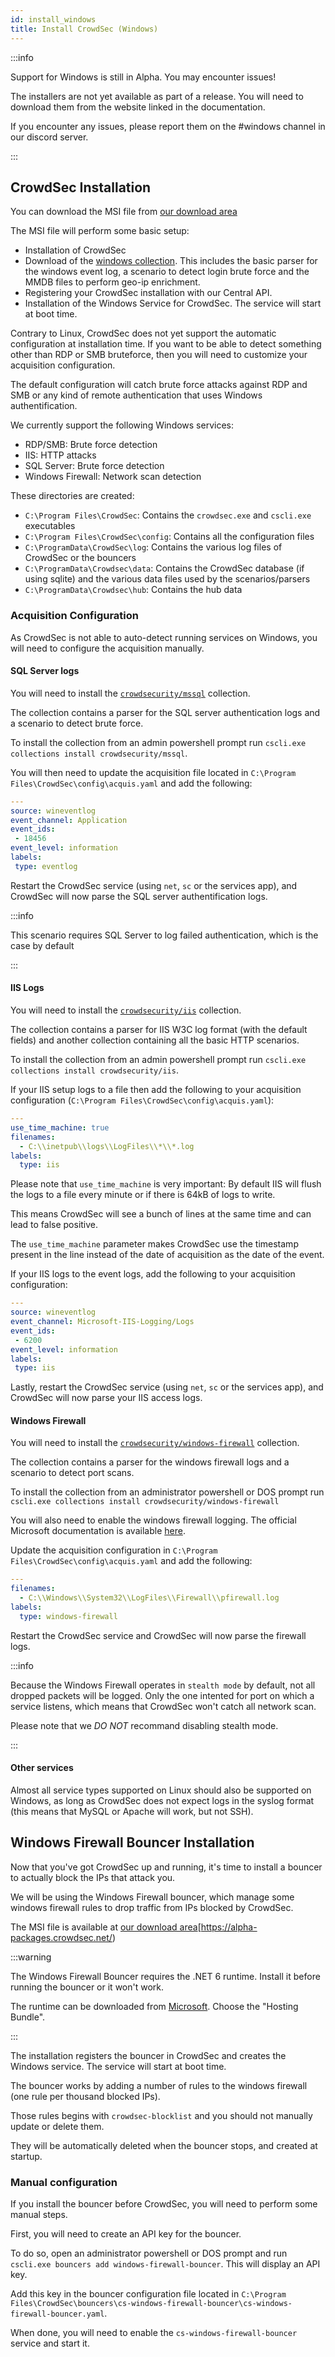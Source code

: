 ```yaml
---
id: install_windows
title: Install CrowdSec (Windows)
---
```



:::info

Support for Windows is still in Alpha. You may encounter issues!

The installers are not yet available as part of a release. You will need to download them from the website linked in the documentation.

If you encounter any issues, please report them on the #windows channel in our discord server.

:::

## CrowdSec Installation

You can download the MSI file from [our download area](https://alpha-packages.crowdsec.net/)

The MSI file will perform some basic setup:
 - Installation of CrowdSec
 - Download of the [windows collection](https://hub.crowdsec.net/author/crowdsecurity/collections/windows). This includes the basic parser for the windows event log, a scenario to detect login brute force and the MMDB files to perform geo-ip enrichment.
 - Registering your CrowdSec installation with our Central API.
 - Installation of the Windows Service for CrowdSec. The service will start at boot time.

Contrary to Linux, CrowdSec does not yet support the automatic configuration at installation time. If you want to be able to detect something other than RDP or SMB bruteforce, then you will need to customize your acquisition configuration.

The default configuration will catch brute force attacks against RDP and SMB or any kind of remote authentication that uses Windows authentification.

We currently support the following Windows services:
 - RDP/SMB: Brute force detection
 - IIS: HTTP attacks
 - SQL Server: Brute force detection
 - Windows Firewall: Network scan detection

These directories are created:
 - `C:\Program Files\CrowdSec`: Contains the `crowdsec.exe` and `cscli.exe` executables
 - `C:\Program Files\CrowdSec\config`: Contains all the configuration files
 - `C:\ProgramData\CrowdSec\log`: Contains the various log files of CrowdSec or the bouncers
 - `C:\ProgramData\Crowdsec\data`: Contains the CrowdSec database (if using sqlite) and the various data files used by the scenarios/parsers
 - `C:\ProgramData\Crowdsec\hub`: Contains the hub data

### Acquisition Configuration

As CrowdSec is not able to auto-detect running services on Windows, you will need to configure the acquisition manually.

#### SQL Server logs

You will need to install the [`crowdsecurity/mssql`](https://hub.crowdsec.net/author/crowdsecurity/collections/mssql) collection.

The collection contains a parser for the SQL server authentication logs and a scenario to detect brute force.

To install the collection from an admin powershell prompt run `cscli.exe collections install crowdsecurity/mssql`.

You will then need to update the acquisition file located in `C:\Program Files\CrowdSec\config\acquis.yaml` and add the following:
```yaml
---
source: wineventlog
event_channel: Application
event_ids:
 - 18456
event_level: information
labels:
 type: eventlog
```

Restart the CrowdSec service (using `net`, `sc` or the services app), and CrowdSec will now parse the SQL server authentification logs.

:::info

This scenario requires SQL Server to log failed authentication, which is the case by default

:::

#### IIS Logs

You will need to install the [`crowdsecurity/iis`](https://hub.crowdsec.net/author/crowdsecurity/collections/iis) collection.

The collection contains a parser for IIS W3C log format (with the default fields) and another collection containing all the basic HTTP scenarios.

To install the collection from an admin powershell prompt run `cscli.exe collections install crowdsecurity/iis`.

If your IIS setup logs to a file then add the following to your acquisition configuration (`C:\Program Files\CrowdSec\config\acquis.yaml`):
```yaml
---
use_time_machine: true
filenames:
  - C:\\inetpub\\logs\\LogFiles\\*\\*.log
labels:
  type: iis
```

Please note that `use_time_machine` is very important: By default IIS will flush the logs to a file every minute or if there is 64kB of logs to write.

This means CrowdSec will see a bunch of lines at the same time and can lead to false positive.

The `use_time_machine` parameter makes CrowdSec use the timestamp present in the line instead of the date of acquisition as the date of the event.

If your IIS logs to the event logs, add the following to your acquisition configuration:
```yaml
---
source: wineventlog
event_channel: Microsoft-IIS-Logging/Logs
event_ids:
 - 6200
event_level: information
labels:
 type: iis
```
Lastly, restart the CrowdSec service (using `net`, `sc` or the services app), and CrowdSec will now parse your IIS access logs.

#### Windows Firewall

You will need to install the [`crowdsecurity/windows-firewall`](https://hub.crowdsec.net/author/crowdsecurity/collections/windows-firewall) collection.

The collection contains a parser for the windows firewall logs and a scenario to detect port scans.

To install the collection from an administrator powershell or DOS prompt run  `cscli.exe collections install crowdsecurity/windows-firewall`

You will also need to enable the windows firewall logging. The official Microsoft documentation is available [here](https://docs.microsoft.com/en-us/windows/security/threat-protection/windows-firewall/configure-the-windows-firewall-log). 

Update the acquisition configuration in `C:\Program Files\CrowdSec\config\acquis.yaml` and add the following:
```yaml
---
filenames:
  - C:\\Windows\\System32\\LogFiles\\Firewall\\pfirewall.log
labels:
  type: windows-firewall
```

Restart the CrowdSec service and CrowdSec will now parse the firewall logs.

:::info

Because the Windows Firewall operates in `stealth mode` by default, not all dropped packets will be logged. Only the one intented for port on which a service listens, which means that CrowdSec won't catch all network scan.

Please note that we *DO NOT* recommand disabling stealth mode.

:::

#### Other services

Almost all service types supported on Linux should also be supported on Windows, as long as CrowdSec does not expect logs in the syslog format (this means that MySQL or Apache will work, but not SSH).


## Windows Firewall Bouncer Installation

Now that you've got CrowdSec up and running, it's time to install a bouncer to actually block the IPs that attack you.

We will be using the Windows Firewall bouncer, which manage some windows firewall rules to drop traffic from IPs blocked by CrowdSec.

The MSI file is available at [our download area](https://alpha-packages.crowdsec.net)[https://alpha-packages.crowdsec.net/)

:::warning

The Windows Firewall Bouncer requires the .NET 6 runtime. Install it before running the bouncer or it won't work.

The runtime can be downloaded from [Microsoft](https://dotnet.microsoft.com/en-us/download/dotnet/6.0/runtime).
Choose the "Hosting Bundle".

:::

The installation registers the bouncer in CrowdSec and creates the Windows service. The service will start at boot time.

The bouncer works by adding a number of rules to the windows firewall (one rule per thousand blocked IPs).

Those rules begins with `crowdsec-blocklist` and you should not manually update or delete them.

They will be automatically deleted when the bouncer stops, and created at startup.

### Manual configuration

If you install the bouncer before CrowdSec, you will need to perform some manual steps.

First, you will need to create an API key for the bouncer.

To do so, open an administrator powershell or DOS prompt and run `cscli.exe bouncers add windows-firewall-bouncer`. This will display an API key.

Add this key in the bouncer configuration file located in `C:\Program Files\CrowdSec\bouncers\cs-windows-firewall-bouncer\cs-windows-firewall-bouncer.yaml`.

When done, you will need to enable the `cs-windows-firewall-bouncer` service and start it.
